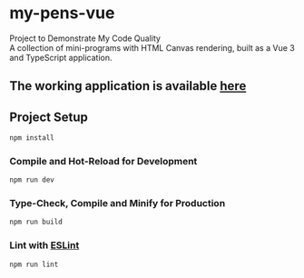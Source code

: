 # my-pens-vue

Project to Demonstrate My Code Quality  
A collection of mini-programs with HTML Canvas rendering,
built as a Vue 3 and TypeScript application.

## The working application is available [here](https://yargr96.github.io/my-pens-deploy/)

## Project Setup

```sh
npm install
```

### Compile and Hot-Reload for Development

```sh
npm run dev
```

### Type-Check, Compile and Minify for Production

```sh
npm run build
```

### Lint with [ESLint](https://eslint.org/)

```sh
npm run lint
```
